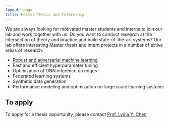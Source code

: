 ```yaml
---
layout: page
title: Master Thesis and Internship
---
```

We are always looking for motivated master students and interns to join our lab and work together with us.
Do you want to conduct research at the intersection of theory and practice and build state-of-the-art systems? Our lab offers interesting Master thesis and intern projects in a number of active areas of research:
- [Robust and adversarial machine learning](./research/#robust)
- Fast and efficient hyperparameter tuning 
- Optimization of DNN inference on edges
- Federated learning systems
- Synthetic data generation
- Performance modeling and optimization for large scale learning systems


## To apply

To apply for a thesis opportunity, please contact [Prof. Lydia Y. Chen](mailto:lydiaychen@ieee.org)

